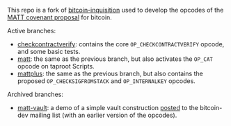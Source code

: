This repo is a fork of [bitcoin-inquisition](https://github.com/bitcoin-inquisition/bitcoin) used to develop the opcodes of the [MATT covenant proposal](https://merkle.fun/) for bitcoin.

Active branches:
- [checkcontractverify](https://github.com/Merkleize/bitcoin/tree/checkcontractverify): contains the core `OP_CHECKCONTRACTVERIFY` opcode, and some basic tests.
- [matt](https://github.com/Merkleize/bitcoin/tree/matt): the same as the previous branch, but also activates the `OP_CAT` opcode on taproot Scripts.
- [mattplus](https://github.com/Merkleize/bitcoin/tree/mattplus): the same as the previous branch, but also contains the proposed `OP_CHECKSIGFROMSTACK` and `OP_INTERNALKEY` opcodes.

Archived branches:
- [matt-vault](https://github.com/Merkleize/bitcoin/tree/matt-vault): a demo of a simple vault construction [posted](https://lists.linuxfoundation.org/pipermail/bitcoin-dev/2023-April/021588.html) to the bitcoin-dev mailing list (with an earlier version of the opcodes).
